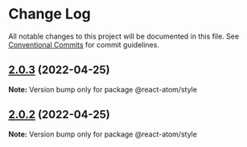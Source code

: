 # Change Log

All notable changes to this project will be documented in this file.
See [Conventional Commits](https://conventionalcommits.org) for commit guidelines.

## [2.0.3](https://github.com/react-atom/react-atom/compare/@react-atom/style@2.0.2...@react-atom/style@2.0.3) (2022-04-25)

**Note:** Version bump only for package @react-atom/style





## [2.0.2](https://github.com/react-atom/react-atom/compare/@react-atom/style@2.0.1...@react-atom/style@2.0.2) (2022-04-25)

**Note:** Version bump only for package @react-atom/style
